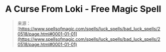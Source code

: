 <!--yml
category: 未分类
date: 2024-06-12 19:03:23
-->

# A Curse From Loki - Free Magic Spell

> 来源：[https://www.spellsofmagic.com/spells/luck_spells/bad_luck_spells/20518/page.html#0001-01-01](https://www.spellsofmagic.com/spells/luck_spells/bad_luck_spells/20518/page.html#0001-01-01)